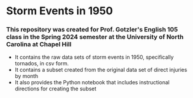 # **Storm Events in 1950**
### This repository was created for Prof. Gotzler's English 105 class in the Spring 2024 semester at the University of North Carolina at Chapel Hill
- It contains the raw data sets of storm events in 1950, specifically tornados, in csv form.
- It contains a subset created from the original data set of direct injuries by month
- It also provides the Python notebook that includes instructional directions for creating the subset
